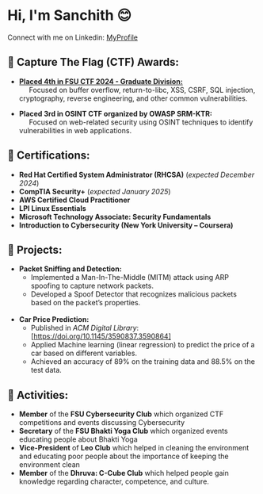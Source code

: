 # Hi, I'm Sanchith 😊
Connect with me on Linkedin: [MyProfile](https://www.linkedin.com/in/sanchith-venkatesan-208652190/)

## 🚩 Capture The Flag (CTF) Awards:
- **[Placed 4th in FSU CTF 2024 - Graduate Division:]()** <br>
&nbsp;&nbsp;&nbsp;&nbsp; Focused on buffer overflow, return-to-libc, XSS, CSRF, SQL injection, cryptography, reverse engineering, and other common vulnerabilities.

- **Placed 3rd in OSINT CTF organized by OWASP SRM-KTR:** <br>
&nbsp;&nbsp;&nbsp;&nbsp; Focused on web-related security using OSINT techniques to identify vulnerabilities in web applications.

## 📃 Certifications:
-	**Red Hat Certified System Administrator (RHCSA)** (<i>expected December 2024</i>)
-	**CompTIA Security+** (<i>expected January 2025</i>)
-	**AWS Certified Cloud Practitioner**
-	**LPI Linux Essentials**
-	**Microsoft Technology Associate: Security Fundamentals**
-	**Introduction to Cybersecurity (New York University – Coursera)**

## 🔭 Projects:
- **Packet Sniffing and Detection:**
  -	Implemented a Man-In-The-Middle (MITM) attack using ARP spoofing to capture network packets.
  - Developed a Spoof Detector that recognizes malicious packets based on the packet’s properties.<br><br>
- **Car Price Prediction:**
  - Published in <i>ACM Digital Library</i>: [https://doi.org/10.1145/3590837.3590864]
  - Applied Machine learning (linear regression) to predict the price of a car based on different variables.
  - Achieved an accuracy of 89% on the training data and 88.5% on the test data.

## 📢 Activities:
- **Member** of the **FSU Cybersecurity Club** which organized CTF competitions and events discussing Cybersecurity
- **Secretary** of the **FSU Bhakti Yoga Club** which organized events educating people about Bhakti Yoga
-	**Vice-President** of **Leo Club** which helped in cleaning the environment and educating poor people about the importance of keeping the environment clean
- **Member** of the **Dhruva: C-Cube Club** which helped people gain knowledge regarding character, competence, and culture.



<!--
**sanchu195/sanchu195** is a ✨ _special_ ✨ repository because its `README.md` (this file) appears on your GitHub profile.

Here are some ideas to get you started:

- 🔭 I’m currently working on ...
- 🌱 I’m currently learning ...
- 👯 I’m looking to collaborate on ...
- 🤔 I’m looking for help with ...
- 💬 Ask me about ...
- 📫 How to reach me: ...
- 😄 Pronouns: ...
- ⚡ Fun fact: ...
-->
